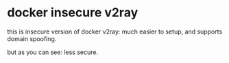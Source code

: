 # docker insecure v2ray

this is insecure version of docker v2ray: much easier to setup, and supports domain spoofing. 

but as you can see: less secure.

